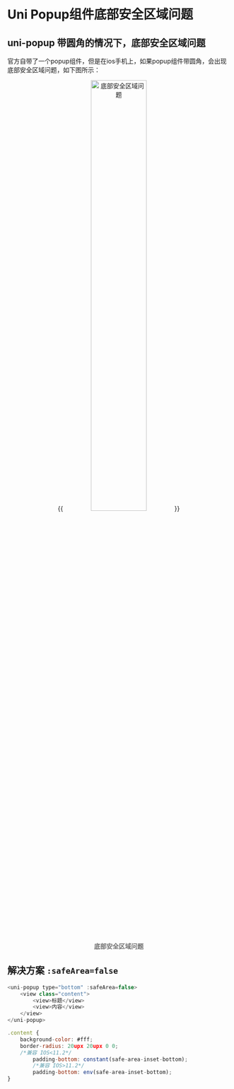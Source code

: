 # Uni Popup组件底部安全区域问题

<!--more-->
## uni-popup 带圆角的情况下，底部安全区域问题
官方自带了一个popup组件，但是在ios手机上，如果popup组件带圆角，会出现底部安全区域问题，如下图所示：
<center>
{{<image src="https://cdn.jsdelivr.net/gh/andy90s/blog-image@master/blog/images/202305181545761.png" title="底部安全区域问题" width="50%">}}
<div style="color:#717171;font-size:14px;font-weight:normal"> <b> 底部安全区域问题 </b>  </div>
</center>

## 解决方案 `:safeArea=false`
```js
<uni-popup type="bottom" :safeArea=false>
    <view class="content">
        <view>标题</view>
        <view>内容</view>
    </view>
</uni-popup>

.content {
    background-color: #fff;
    border-radius: 20upx 20upx 0 0;
    /*兼容 IOS<11.2*/
		padding-bottom: constant(safe-area-inset-bottom);
		/*兼容 IOS>11.2*/
		padding-bottom: env(safe-area-inset-bottom);
}
```
